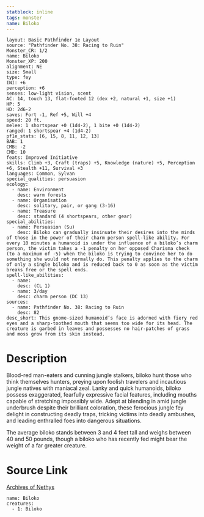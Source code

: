 ```yaml
---
statblock: inline
tags: monster
name: Biloko
---
```

```statblock
layout: Basic Pathfinder 1e Layout
source: "Pathfinder No. 38: Racing to Ruin"
Monster_CR: 1/2
name: Biloko
Monster_XP: 200
alignment: NE
size: Small
type: fey
INI: +6
perception: +6
senses: low-light vision, scent
AC: 14, touch 13, flat-footed 12 (dex +2, natural +1, size +1)
HP: 5
HD: 2d6-2
saves: Fort -1, Ref +5, Will +4
speed: 20 ft.
melee: 1 shortspear +0 (1d4-2), 1 bite +0 (1d4-2)
ranged: 1 shortspear +4 (1d4-2)
pf1e_stats: [6, 15, 8, 11, 12, 13]
BAB: 1
CMB: -2
CMD: 10
feats: Improved Initiative
skills: Climb +3, Craft (traps) +5, Knowledge (nature) +5, Perception +6, Stealth +11, Survival +3
languages: Common, Sylvan
special_qualities: persuasion
ecology:
  - name: Environment
    desc: warm forests
  - name: Organisation
    desc: solitary, pair, or gang (3-16)
  - name: Treasure
    desc: standard (4 shortspears, other gear)
special_abilities:
  - name: Persuasion (Su)
    desc: Biloko can gradually insinuate their desires into the minds of those in the power of their charm person spell-like ability. For every 10 minutes a humanoid is under the influence of a biloko’s charm person, the victim takes a -1 penalty on her opposed Charisma check (to a maximum of -5) when the biloko is trying to convince her to do something she would not normally do. This penalty applies to the charm of only a single biloko and is reduced back to 0 as soon as the victim breaks free or the spell ends.
spell-like_abilities:
  - name:
    desc: (CL 1)
  - name: 3/day
    desc: charm person (DC 13)
sources:
  - name: Pathfinder No. 38: Racing to Ruin
    desc: 82
desc_short: This gnome-sized humanoid’s face is adorned with fiery red eyes and a sharp-toothed mouth that seems too wide for its head. The creature is garbed in leaves and possesses no hair-patches of grass and moss grow from its skin instead.
```
# Description
Blood-red man-eaters and cunning jungle stalkers, biloko hunt those who think themselves hunters, preying upon foolish travelers and incautious jungle natives with maniacal zeal. Lanky and quick humanoids, biloko possess exaggerated, fearfully expressive facial features, including mouths capable of stretching impossibly wide. Adept at blending in amid jungle underbrush despite their brilliant coloration, these ferocious jungle fey delight in constructing deadly traps, tricking victims into deadly ambushes, and leading enthralled foes into dangerous situations.

The average biloko stands between 3 and 4 feet tall and weighs between 40 and 50 pounds, though a biloko who has recently fed might bear the weight of a far greater creature.
# Source Link
[Archives of Nethys](https://aonprd.com/MonsterDisplay.aspx?ItemName=Biloko)
```encounter-table
name: Biloko
creatures:
  - 1: Biloko
```
